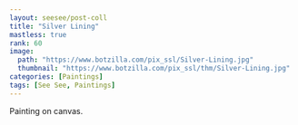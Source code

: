 ```yaml
---
layout: seesee/post-coll
title: "Silver Lining"
mastless: true
rank: 60
image:
  path: "https://www.botzilla.com/pix_ssl/Silver-Lining.jpg"
  thumbnail: "https://www.botzilla.com/pix_ssl/thm/Silver-Lining.jpg"
categories: [Paintings]
tags: [See See, Paintings]
---
```


Painting on canvas.



